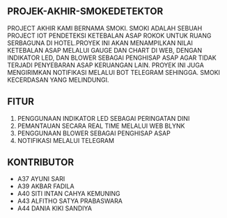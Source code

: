 ## PROJEK-AKHIR-SMOKEDETEKTOR
PROJECT AKHIR KAMI BERNAMA SMOKI. SMOKI ADALAH SEBUAH PROJECT IOT PENDETEKSI KETEBALAN ASAP ROKOK UNTUK RUANG SERBAGUNA DI HOTEL.PROYEK INI AKAN MENAMPILKAN NILAI KETEBALAN ASAP MELALUI GAUGE DAN CHART DI WEB, DENGAN INDIKATOR LED, DAN BLOWER SEBAGAI PENGHISAP ASAP AGAR TIDAK TERJADI PENYEBARAN ASAP KERUANGAN LAIN. PROYEK INI JUGA MENGIRIMKAN NOTIFIKASI MELALUI BOT TELEGRAM SEHINGGA. SMOKI KECERDASAN YANG MELINDUNGI. 

## FITUR
1. PENGGUNAAN INDIKATOR LED SEBAGAI PERINGATAN DINI
2. PEMANTAUAN SECARA REAL TIME MELALUI WEB BLYNK
3. PENGGUNAAN BLOWER SEBAGAI PENGHISAP ASAP
4. NOTIFIKASI MELALUI TELEGRAM

## KONTRIBUTOR
- A37 AYUNI SARI
- A39 AKBAR FADILA
- A40 SITI INTAN CAHYA KEMUNING
- A43 ALFITHO SATYA PRABASWARA
- A44 DANIA KIKI SANDIYA 

